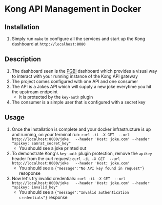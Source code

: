 # Kong API Management in Docker

## Installation
1. Simply run `make` to configure all the services and start up the Kong dashboard at `http://localhost:8080`

## Description
1. The dashboard seen is the [PGBI](https://github.com/PGBI/kong-dashboard) dashboard which provides a visual way to interact with your running instance of the Kong API gateway
2. The project comes configured with one API and one consumer 
3. The API is a Jokes API which will supply a new joke everytime you hit the upstream endpoint
    - It is protected by the `key-auth` plugin
4. The consumer is a simple user that is configured with a secret key

## Usage
1. Once the installation is complete and your docker infrastructure is up and running, on your terminal run: 
`curl -iL -X GET  --url http://localhost:8000/joke   --header 'Host: joke.com' --header "apikey: samrat_secret_key"`
    - You should see a joke printed out
2. To demonstrate Kong's `key-auth` plugin protection, remove the `apikey` header from the curl request: `curl -iL -X GET  --url http://localhost:8000/joke   --header 'Host: joke.com'`
    - You should see a `{"message":"No API key found in request"}` resoponse
3. Now let's try invalid credentials: `curl -iL -X GET  --url http://localhost:8000/joke   --header 'Host: joke.com' --header "apikey: invalid_key"`
    - You should see a `{"message":"Invalid authentication credentials"}` response